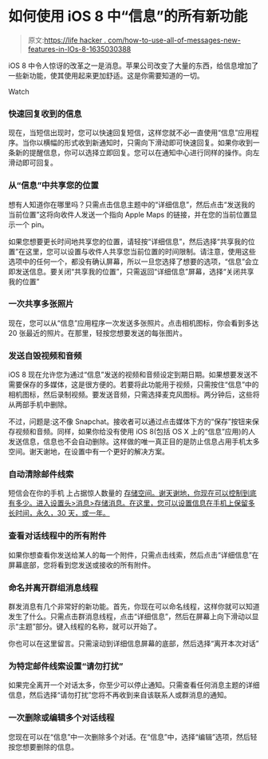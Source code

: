 # 如何使用 iOS 8 中“信息”的所有新功能

> 原文:[https://life hacker . com/how-to-use-all-of-messages-new-features-in-IOs-8-1635030388](https://lifehacker.com/how-to-use-all-of-messages-new-features-in-ios-8-1635030388)

iOS 8 中令人惊讶的改革之一是消息。苹果公司改变了大量的东西，给信息增加了一些新功能，使其使用起来更加舒适。这是你需要知道的一切。

Watch

### **快速回复收到的信息**

现在，当短信出现时，您可以快速回复短信，这样您就不必一直使用“信息”应用程序。当你以横幅的形式收到新通知时，只需向下滑动即可快速回复。如果你收到一条新的提醒信息，你可以选择立即回复。您可以在通知中心进行同样的操作。向左滑动即可回复。

### 从“信息”中共享您的位置

想有人知道你在哪里吗？只需点击信息主题中的“详细信息”，然后点击“发送我的当前位置”这将向收件人发送一个指向 Apple Maps 的链接，并在您的当前位置显示一个 pin。

如果您想要更长时间地共享您的位置，请轻按“详细信息”，然后选择“共享我的位置”在这里，您可以设置与收件人共享您当前位置的时间限制。请注意，使用这些选项中的任何一个，都没有确认屏幕，所以一旦您选择了想要的选项，“信息”会立即发送信息。要关闭“共享我的位置”，只需返回“详细信息”屏幕，选择“关闭共享我的位置”

### 一次共享多张照片

现在，您可以从“信息”应用程序一次发送多张照片。点击相机图标，你会看到多达 20 张最近的照片。在那里，轻按您想要发送的每张图片。

### 发送自毁视频和音频

iOS 8 现在允许您为通过“信息”发送的视频和音频设定到期日期。如果想要发送不需要保存的多媒体，这是很方便的。若要将此功能用于视频，只需按住“信息”中的相机图标，然后录制视频。要发送音频，只需选择麦克风图标。两分钟后，这些将从两部手机中删除。

不过，问题是:这不像 Snapchat。接收者可以通过点击媒体下方的“保存”按钮来保存视频和音频。同样，如果你给没有使用 iOS 8(包括 OS X 上的“信息”应用)的人发送信息，信息也不会自动删除。这样做的唯一真正目的是防止信息占用手机太多空间。谢天谢地，在设置中有一个更好的解决方案。

### 自动清除邮件线索

短信会在你的手机 上占据惊人数量的 [存储空间。谢天谢地，你现在可以控制到底有多少。进入设置头>消息>存储消息。在这里，您可以设置信息在手机上保留多长时间，永久，30 天，或一年。](http://lifehacker.com/how-to-make-the-most-of-an-iphone-with-minimal-storage-1592159896)

### 查看对话线程中的所有附件

如果你想查看你发送给某人的每一个附件，只需点击线索，然后点击“详细信息”在屏幕底部，您将看到您发送或接收的所有附件。

### 命名并离开群组消息线程

群发消息有几个非常好的新功能。首先，你现在可以命名线程，这样你就可以知道发生了什么。只需点击群消息线程，点击“详细信息”，然后在屏幕上向下滑动以显示“主题”部分。键入线程的名称，就可以开始了。

你也可以在这里留言。只需滚动到详细信息屏幕的底部，然后选择“离开本次对话”

### 为特定邮件线索设置“请勿打扰”

如果完全离开一个对话太多，你至少可以停止通知。只需查看任何消息主题的详细信息，然后选择“请勿打扰”您将不再收到来自该联系人或群消息的通知。

### 一次删除或编辑多个对话线程

您现在可以在“信息”中一次删除多个对话。在“信息”中，选择“编辑”选项，然后轻按您想要删除的信息。